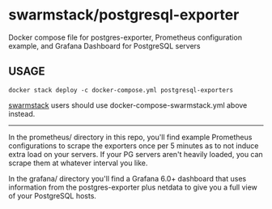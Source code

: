 # swarmstack/postgresql-exporter

Docker compose file for postgres-exporter, Prometheus configuration example, and Grafana Dashboard for PostgreSQL servers


## USAGE

```
docker stack deploy -c docker-compose.yml postgresql-exporters
```

[swarmstack](https://github.com/swarmstack/swarmstack) users should use docker-compose-swarmstack.yml above instead.

---

In the prometheus/ directory in this repo, you'll find example Prometheus configurations to scrape the exporters once per 5 minutes as to not induce extra load on your servers. If your PG servers aren't heavily loaded, you can scrape them at whatever interval you like.

In the grafana/ directory you'll find a Grafana 6.0+ dashboard that uses information from the postgres-exporter plus netdata to give you a full view of your PostgreSQL hosts.
